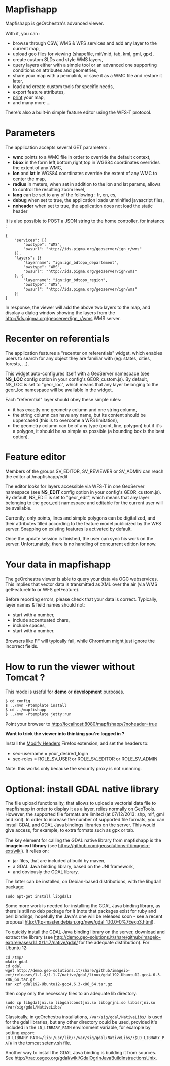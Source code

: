 Mapfishapp
==========

Mapfishapp is geOrchestra's advanced viewer.

With it, you can :
 * browse through CSW, WMS & WFS services and add any layer to the current map,
 * upload geo files for viewing (shapefile, mif/mid, tab, kml, gml, gpx),
 * create custom SLDs and style WMS layers, 
 * query layers either with a simple tool or an advanced one supporting conditions on attributes and geometries,
 * share your map with a permalink, or save it as a WMC file and restore it later,
 * load and create custom tools for specific needs,
 * export feature attributes,
 * [print](https://github.com/georchestra/template/blob/master/mapfishapp/WEB-INF/print/README.md) your map,
 * and many more ...

There's also a built-in simple feature editor using the WFS-T protocol.

Parameters
==========

The application accepts several GET parameters :
 * **wmc** points to a WMC file in order to override the default context,
 * **bbox** in the form left,bottom,right,top in WGS84 coordinates overrides the extent of any WMC,
 * **lon** and **lat** in WGS84 coordinates override the extent of any WMC to center the map,
 * **radius** in meters, when set in addition to the lon and lat params, allows to control the resulting zoom level,
 * **lang** can be set to any of the following : fr, en, es,
 * **debug** when set to true, the application loads unminified javascript files,
 * **noheader** when set to true, the application does not load the static header


It is also possible to POST a JSON string to the home controller, for instance :

    {
        "services": [{
            "owstype": "WMS",
            "owsurl": "http://ids.pigma.org/geoserver/ign_r/wms"
        }],
        "layers": [{
            "layername": "ign:ign_bdtopo_departement",
            "owstype": "WMS",
            "owsurl": "http://ids.pigma.org/geoserver/ign/wms"
        }, {
            "layername": "ign:ign_bdtopo_region",
            "owstype": "WMS",
            "owsurl": "http://ids.pigma.org/geoserver/ign/wms"
        }]
    }

In response, the viewer will add the above two layers to the map, and display a dialog window showing the layers from the http://ids.pigma.org/geoserver/ign_r/wms WMS server.


Recenter on referentials
========================

The application features a "recenter on referentials" widget, which enables users to search for any object they are familiar with (eg: states, cities, forests, ...).

This widget auto-configures itself with a GeoServer namespace (see **NS_LOC** config option in your config's GEOR_custom.js). By default, NS_LOC is set to "geor_loc", which means that any layer belonging to the geor_loc namespace will be available in the widget.

Each "referential" layer should obey these simple rules:
 * it has exactly one geometry column and one string column,
 * the string column can have any name, but its content should be uppercased (this is to overcome a WFS limitation),
 * the geometry column can be of any type (point, line, polygon) but if it's a polygon, it should be as simple as possible (a bounding box is the best option).


Feature editor
==============

Members of the groups SV_EDITOR, SV_REVIEWER or SV_ADMIN can reach the editor at /mapfishapp/edit

The editor looks for layers accessible via WFS-T in one GeoServer namespace (see **NS_EDIT** config option in your config's GEOR_custom.js). By default, NS_EDIT is set to "geor_edit", which means that any layer belonging to the geor_edit namespace and editable for the current user will be available.

Currently, only points, lines and simple polygons can be digitalized, and their attributes filled according to the feature model publicized by the WFS server.
Snapping on existing features is activated by default.

Once the update session is finished, the user can sync his work on the server. 
Unfortunately, there is no handling of concurrent edition for now.


Your data in mapfishapp
========================

The geOrchestra viewer is able to query your data via OGC webservices. 
This implies that vector data is transmitted as XML over the air (via WMS getFeatureInfo or WFS getFeature).

Before reporting errors, please check that your data is correct.
Typically, layer names & field names should not:
 - start with a number,
 - include accentuated chars,
 - include spaces,
 - start with a number.

Browsers like FF will typically fail, while Chromium might just ignore the incorrect fields.


How to run the viewer without Tomcat ?
======================================

This mode is useful for **demo** or **development** purposes.

    $ cd config
    $ ../mvn -Ptemplate install
    $ cd ../mapfishapp
    $ ../mvn -Ptemplate jetty:run

Point your browser to [http://localhost:8080/mapfishapp/?noheader=true](http://localhost:8080/mapfishapp/?noheader=true) 


**Want to trick the viewer into thinking you're logged in ?**

Install the [Modify Headers](https://addons.mozilla.org/en-US/firefox/addon/modify-headers/) Firefox extension, and set the headers to:
 * sec-username = your_desired_login
 * sec-roles = ROLE_SV_USER or ROLE_SV_EDITOR or ROLE_SV_ADMIN
 
Note: this works only because the security proxy is not runnning.

Optional: install GDAL native library
=====================================

The file upload functionality, that allows to upload a vectorial data file to mapfishapp in order to display it as a layer, relies normally on GeoTools. However, the supported file formats are limited (at 07/12/2013: shp, mif, gml and kml). In order to increase the number of supported file formats, you can install GDAL and GDAL Java bindings libraries on the server. This would give access, for example, to extra formats such as gpx or tab.

The key element for calling the GDAL native library from mapfishapp is the **imageio-ext library** (see https://github.com/geosolutions-it/imageio-ext/wiki). It relies on:
 * jar files, that are included at build by maven,
 * a GDAL Java binding library, based on the JNI framework,
 * and obviously the GDAL library.

The latter can be installed, on Debian-based distributions, with the libgdal1 package:

    sudo apt-get install libgdal1

Some more work is needed for installing the GDAL Java binding library, as there is still no deb package for it (note that packages exist for ruby and perl bindings, hopefully the Java's one will be released soon - see a recent proposal http://ftp-master.debian.org/new/gdal_1.10.0-0%7Eexp3.html).

To quickly install the GDAL Java binding library on the server, download and extract the library (see http://demo.geo-solutions.it/share/github/imageio-ext/releases/1.1.X/1.1.7/native/gdal/ for the adequate distribution). For Ubuntu 12:

    cd /tmp/
    mkdir gdal
    cd gdal
    wget http://demo.geo-solutions.it/share/github/imageio-ext/releases/1.1.X/1.1.7/native/gdal/linux/gdal192-Ubuntu12-gcc4.6.3-x86_64.tar.gz
    tar xzf gdal192-Ubuntu12-gcc4.6.3-x86_64.tar.gz

then copy only the necessary files to an adequate lib directory:

    sudo cp libgdaljni.so libgdalconstjni.so libogrjni.so libosrjni.so /var/sig/gdal/NativeLibs/

Classically, in geOrchestra installations, `/var/sig/gdal/NativeLibs/` is used for the gdal libraries, but any other directory could be used, provided it's included in the `LD_LIBRARY_PATH` environment variable, for example by setting `export LD_LIBRARY_PATH=/lib:/usr/lib/:/var/sig/gdal/NativeLibs/:$LD_LIBRARY_PATH` in the tomcat setenv.sh file.

Another way to install the GDAL Java binding is building it from sources. See http://trac.osgeo.org/gdal/wiki/GdalOgrInJavaBuildInstructionsUnix.
